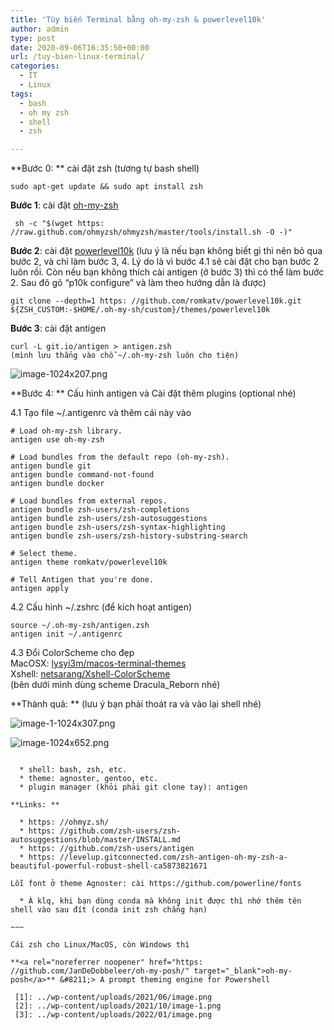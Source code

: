 ```yaml
---
title: 'Tùy biến Terminal bằng oh-my-zsh & powerlevel10k'
author: admin
type: post
date: 2020-09-06T16:35:50+00:00
url: /tuy-bien-linux-terminal/
categories:
  - IT
  - Linux
tags:
  - bash
  - oh my zsh
  - shell
  - zsh

---
```

**Bước 0: ** cài đặt zsh (tương tự bash shell)

<pre class="wp-block-code"><code class="">sudo apt-get update && sudo apt install zsh</code></pre>

**Bước 1**: cài đặt <a href="https://ohmyz.sh/" target="_blank" rel="noreferrer noopener">oh-my-zsh</a>

<pre class="wp-block-code"><code class=""> sh -c "$(wget https: //raw.github.com/ohmyzsh/ohmyzsh/master/tools/install.sh -O -)"</code></pre>

**Bước 2**: cài đặt <a rel="noreferrer noopener" href="https://github.com/romkatv/powerlevel10k#oh-my-zsh" target="_blank">powerlevel10k</a> (lưu ý là nếu bạn không biết gì thì nên bỏ qua bước 2, và chỉ làm bước 3, 4. Lý do là vì bước 4.1 sẽ cài đặt cho bạn bước 2 luôn rồi. Còn nếu bạn không thích cài antigen (ở bước 3) thì có thể làm bước 2. Sau đõ gõ &#8220;p10k configure&#8221; và làm theo hướng dẫn là được)

<pre class="wp-block-code"><code class="">git clone --depth=1 https: //github.com/romkatv/powerlevel10k.git ${ZSH_CUSTOM:-$HOME/.oh-my-sh/custom}/themes/powerlevel10k</code></pre>

**Bước 3**: cài đặt antigen

<pre class="wp-block-code"><code class="">curl -L git.io/antigen &gt; antigen.zsh
(mình lưu thẳng vào chỗ ~/.oh-my-zsh luôn cho tiện)</code></pre>


![image-1024x207.png](/wp-content/uploads/2021/06/image-1024x207.png)


**Bước 4: ** Cấu hình antigen và Cài đặt thêm plugins (optional nhé)

4.1 Tạo file ~/.antigenrc và thêm cái này vào

<pre class="wp-block-code"><code class=""># Load oh-my-zsh library.
antigen use oh-my-zsh

# Load bundles from the default repo (oh-my-zsh).
antigen bundle git 
antigen bundle command-not-found
antigen bundle docker

# Load bundles from external repos.
antigen bundle zsh-users/zsh-completions
antigen bundle zsh-users/zsh-autosuggestions
antigen bundle zsh-users/zsh-syntax-highlighting
antigen bundle zsh-users/zsh-history-substring-search

# Select theme.
antigen theme romkatv/powerlevel10k

# Tell Antigen that you're done.
antigen apply
</code></pre>

4.2 Cấu hình ~/.zshrc (để kích hoạt antigen)

<pre class="wp-block-code"><code class="">source ~/.oh-my-zsh/antigen.zsh
antigen init ~/.antigenrc</code></pre>

4.3 Đổi ColorScheme cho đẹp  
MacOSX: <a rel="noreferrer noopener" href="https://github.com/lysyi3m/macos-terminal-themes" target="_blank">lysyi3m/macos-terminal-themes</a>  
Xshell: <a href="https://github.com/netsarang/Xshell-ColorScheme" target="_blank" rel="noreferrer noopener">netsarang/Xshell-ColorScheme</a>  
(bên dưới mình dùng scheme Dracula_Reborn nhé)  


**Thành quả: ** (lưu ý bạn phải thoát ra và vào lại shell nhé)


![image-1-1024x307.png](/wp-content/uploads/2021/10/image-1-1024x307.png)



![image-1024x652.png](/wp-content/uploads/2022/01/image-1024x652.png)






~~~~~~~~**một số thông tin thêm** (đọc cho biết) ~~~~~~~~~~~

  * shell: bash, zsh, etc.
  * theme: agnoster, gentoo, etc.
  * plugin manager (khỏi phải git clone tay): antigen

**Links: **

  * https: //ohmyz.sh/
  * https: //github.com/zsh-users/zsh-autosuggestions/blob/master/INSTALL.md
  * https: //github.com/zsh-users/antigen
  * https: //levelup.gitconnected.com/zsh-antigen-oh-my-zsh-a-beautiful-powerful-robust-shell-ca5873821671

Lỗi font ở theme Agnoster: cài https://github.com/powerline/fonts 

  * À klq, khi bạn dùng conda mà không init được thì nhớ thêm tên shell vào sau đít (conda init zsh chẳng hạn)

~~~

Cái zsh cho Linux/MacOS, còn Windows thì 

**<a rel="noreferrer noopener" href="https: //github.com/JanDeDobbeleer/oh-my-posh/" target="_blank">oh-my-posh</a>** &#8211;> A prompt theming engine for Powershell

 [1]: ../wp-content/uploads/2021/06/image.png
 [2]: ../wp-content/uploads/2021/10/image-1.png
 [3]: ../wp-content/uploads/2022/01/image.png
